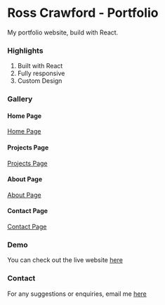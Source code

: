 # Ross Crawford - Portfolio

My portfolio website, build with React.

### Highlights

1. Built with React
2. Fully responsive
3. Custom Design

### Gallery

#### Home Page

[Home Page](https://postimg.cc/ZWVZF3Y7)

#### Projects Page

[Projects Page](https://postimg.cc/ZWVZF3Y7)

#### About Page

[About Page](https://postimg.cc/ZWVZF3Y7)

#### Contact Page

[Contact Page](https://postimg.cc/ZWVZF3Y7)

### Demo

You can check out the live website [here](https://rosscrawford.dev)

### Contact

For any suggestions or enquiries, email me [here](mailto:rosscrawforddesign@gmail.com)
